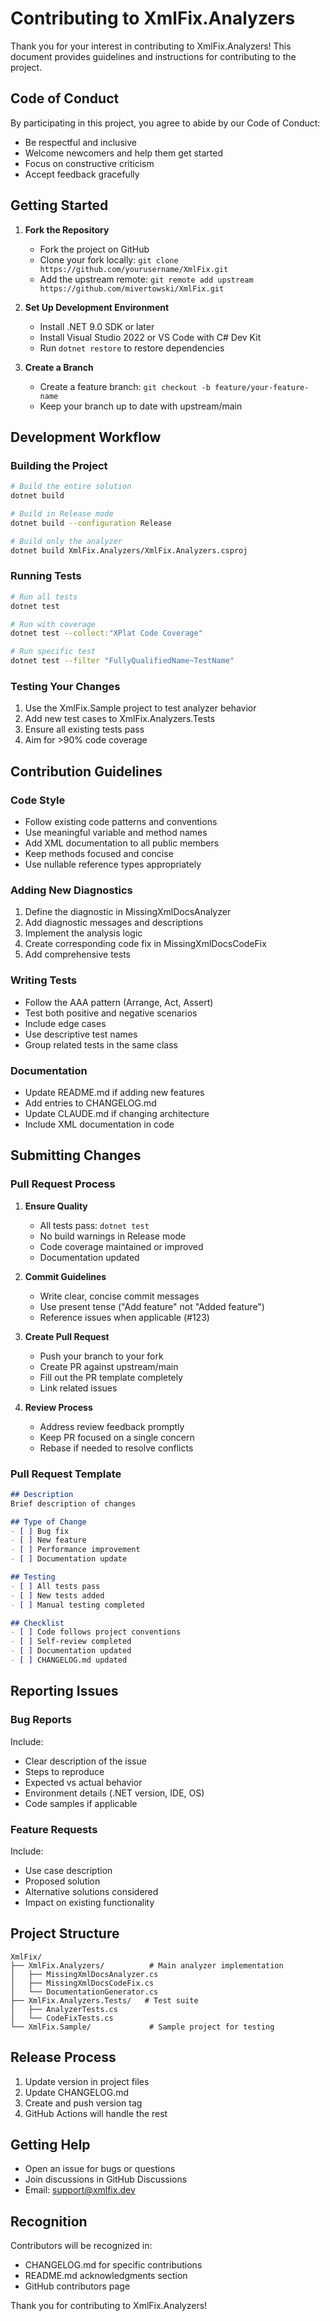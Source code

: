 # Contributing to XmlFix.Analyzers

Thank you for your interest in contributing to XmlFix.Analyzers! This document provides guidelines and instructions for contributing to the project.

## Code of Conduct

By participating in this project, you agree to abide by our Code of Conduct:
- Be respectful and inclusive
- Welcome newcomers and help them get started
- Focus on constructive criticism
- Accept feedback gracefully

## Getting Started

1. **Fork the Repository**
   - Fork the project on GitHub
   - Clone your fork locally: `git clone https://github.com/yourusername/XmlFix.git`
   - Add the upstream remote: `git remote add upstream https://github.com/mivertowski/XmlFix.git`

2. **Set Up Development Environment**
   - Install .NET 9.0 SDK or later
   - Install Visual Studio 2022 or VS Code with C# Dev Kit
   - Run `dotnet restore` to restore dependencies

3. **Create a Branch**
   - Create a feature branch: `git checkout -b feature/your-feature-name`
   - Keep your branch up to date with upstream/main

## Development Workflow

### Building the Project

```bash
# Build the entire solution
dotnet build

# Build in Release mode
dotnet build --configuration Release

# Build only the analyzer
dotnet build XmlFix.Analyzers/XmlFix.Analyzers.csproj
```

### Running Tests

```bash
# Run all tests
dotnet test

# Run with coverage
dotnet test --collect:"XPlat Code Coverage"

# Run specific test
dotnet test --filter "FullyQualifiedName~TestName"
```

### Testing Your Changes

1. Use the XmlFix.Sample project to test analyzer behavior
2. Add new test cases to XmlFix.Analyzers.Tests
3. Ensure all existing tests pass
4. Aim for >90% code coverage

## Contribution Guidelines

### Code Style

- Follow existing code patterns and conventions
- Use meaningful variable and method names
- Add XML documentation to all public members
- Keep methods focused and concise
- Use nullable reference types appropriately

### Adding New Diagnostics

1. Define the diagnostic in MissingXmlDocsAnalyzer
2. Add diagnostic messages and descriptions
3. Implement the analysis logic
4. Create corresponding code fix in MissingXmlDocsCodeFix
5. Add comprehensive tests

### Writing Tests

- Follow the AAA pattern (Arrange, Act, Assert)
- Test both positive and negative scenarios
- Include edge cases
- Use descriptive test names
- Group related tests in the same class

### Documentation

- Update README.md if adding new features
- Add entries to CHANGELOG.md
- Update CLAUDE.md if changing architecture
- Include XML documentation in code

## Submitting Changes

### Pull Request Process

1. **Ensure Quality**
   - All tests pass: `dotnet test`
   - No build warnings in Release mode
   - Code coverage maintained or improved
   - Documentation updated

2. **Commit Guidelines**
   - Write clear, concise commit messages
   - Use present tense ("Add feature" not "Added feature")
   - Reference issues when applicable (#123)

3. **Create Pull Request**
   - Push your branch to your fork
   - Create PR against upstream/main
   - Fill out the PR template completely
   - Link related issues

4. **Review Process**
   - Address review feedback promptly
   - Keep PR focused on a single concern
   - Rebase if needed to resolve conflicts

### Pull Request Template

```markdown
## Description
Brief description of changes

## Type of Change
- [ ] Bug fix
- [ ] New feature
- [ ] Performance improvement
- [ ] Documentation update

## Testing
- [ ] All tests pass
- [ ] New tests added
- [ ] Manual testing completed

## Checklist
- [ ] Code follows project conventions
- [ ] Self-review completed
- [ ] Documentation updated
- [ ] CHANGELOG.md updated
```

## Reporting Issues

### Bug Reports

Include:
- Clear description of the issue
- Steps to reproduce
- Expected vs actual behavior
- Environment details (.NET version, IDE, OS)
- Code samples if applicable

### Feature Requests

Include:
- Use case description
- Proposed solution
- Alternative solutions considered
- Impact on existing functionality

## Project Structure

```
XmlFix/
├── XmlFix.Analyzers/          # Main analyzer implementation
│   ├── MissingXmlDocsAnalyzer.cs
│   ├── MissingXmlDocsCodeFix.cs
│   └── DocumentationGenerator.cs
├── XmlFix.Analyzers.Tests/   # Test suite
│   ├── AnalyzerTests.cs
│   └── CodeFixTests.cs
└── XmlFix.Sample/             # Sample project for testing
```

## Release Process

1. Update version in project files
2. Update CHANGELOG.md
3. Create and push version tag
4. GitHub Actions will handle the rest

## Getting Help

- Open an issue for bugs or questions
- Join discussions in GitHub Discussions
- Email: support@xmlfix.dev

## Recognition

Contributors will be recognized in:
- CHANGELOG.md for specific contributions
- README.md acknowledgments section
- GitHub contributors page

Thank you for contributing to XmlFix.Analyzers!
